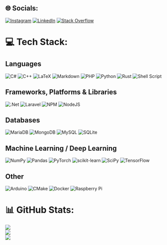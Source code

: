 
## 🌐 Socials:
[![Instagram](https://img.shields.io/badge/Instagram-%23E4405F.svg?logo=Instagram&logoColor=white)](https://instagram.com/paddel.png) 
[![LinkedIn](https://img.shields.io/badge/LinkedIn-%230077B5.svg?logo=linkedin&logoColor=white)](https://linkedin.com/in/paddel) 
[![Stack Overflow](https://img.shields.io/badge/-Stackoverflow-FE7A16?logo=stack-overflow&logoColor=white)](https://stackoverflow.com/users/paddel) 

# 💻 Tech Stack:
## Languages
![C#](https://img.shields.io/badge/c%23-%23239120.svg?style=plastic&logo=c-sharp&logoColor=white) 
![C++](https://img.shields.io/badge/c++-%2300599C.svg?style=plastic&logo=c%2B%2B&logoColor=white) 
![LaTeX](https://img.shields.io/badge/latex-%23008080.svg?style=plastic&logo=latex&logoColor=white) 
![Markdown](https://img.shields.io/badge/markdown-%23000000.svg?style=plastic&logo=markdown&logoColor=white) 
![PHP](https://img.shields.io/badge/php-%23777BB4.svg?style=plastic&logo=php&logoColor=white) 
![Python](https://img.shields.io/badge/python-3670A0?style=plastic&logo=python&logoColor=ffdd54) 
![Rust](https://img.shields.io/badge/rust-%23000000.svg?style=plastic&logo=rust&logoColor=white) 
![Shell Script](https://img.shields.io/badge/shell_script-%23121011.svg?style=plastic&logo=gnu-bash&logoColor=white) 

## Frameworks, Platforms & Libraries
![.Net](https://img.shields.io/badge/.NET-5C2D91?style=plastic&logo=.net&logoColor=white) 
![Laravel](https://img.shields.io/badge/laravel-%23FF2D20.svg?style=plastic&logo=laravel&logoColor=white) 
![NPM](https://img.shields.io/badge/NPM-%23000000.svg?style=plastic&logo=npm&logoColor=white) 
![NodeJS](https://img.shields.io/badge/node.js-6DA55F?style=plastic&logo=node.js&logoColor=white) 

## Databases
![MariaDB](https://img.shields.io/badge/MariaDB-003545?style=plastic&logo=mariadb&logoColor=white) 
![MongoDB](https://img.shields.io/badge/MongoDB-%234ea94b.svg?style=plastic&logo=mongodb&logoColor=white) 
![MySQL](https://img.shields.io/badge/mysql-%2300f.svg?style=plastic&logo=mysql&logoColor=white) 
![SQLite](https://img.shields.io/badge/sqlite-%2307405e.svg?style=plastic&logo=sqlite&logoColor=white) 

## Machine Learning / Deep Learning
![NumPy](https://img.shields.io/badge/numpy-%23013243.svg?style=plastic&logo=numpy&logoColor=white) 
![Pandas](https://img.shields.io/badge/pandas-%23150458.svg?style=plastic&logo=pandas&logoColor=white) 
![PyTorch](https://img.shields.io/badge/PyTorch-%23EE4C2C.svg?style=plastic&logo=PyTorch&logoColor=white) 
![scikit-learn](https://img.shields.io/badge/scikit--learn-%23F7931E.svg?style=plastic&logo=scikit-learn&logoColor=white) 
![SciPy](https://img.shields.io/badge/SciPy-%230C55A5.svg?style=plastic&logo=scipy&logoColor=%white) 
![TensorFlow](https://img.shields.io/badge/TensorFlow-%23FF6F00.svg?style=plastic&logo=TensorFlow&logoColor=white) 

## Other
![Arduino](https://img.shields.io/badge/-Arduino-00979D?style=plastic&logo=Arduino&logoColor=white) 
![CMake](https://img.shields.io/badge/CMake-%23008FBA.svg?style=plastic&logo=cmake&logoColor=white) 
![Docker](https://img.shields.io/badge/docker-%230db7ed.svg?style=plastic&logo=docker&logoColor=white) 
![Raspberry Pi](https://img.shields.io/badge/-RaspberryPi-C51A4A?style=plastic&logo=Raspberry-Pi)

# 📊 GitHub Stats:
![](https://github-readme-stats.vercel.app/api?username=pblan&theme=dark&hide_border=false&include_all_commits=true&count_private=true)<br/>
![](https://github-readme-streak-stats.herokuapp.com/?user=pblan&theme=dark&hide_border=false)<br/>
![](https://github-readme-stats.vercel.app/api/top-langs/?username=pblan&theme=dark&hide_border=false&include_all_commits=true&count_private=true&layout=compact)

  <!-- Proudly created with GPRM ( https://gprm.itsvg.in ) -->
  
